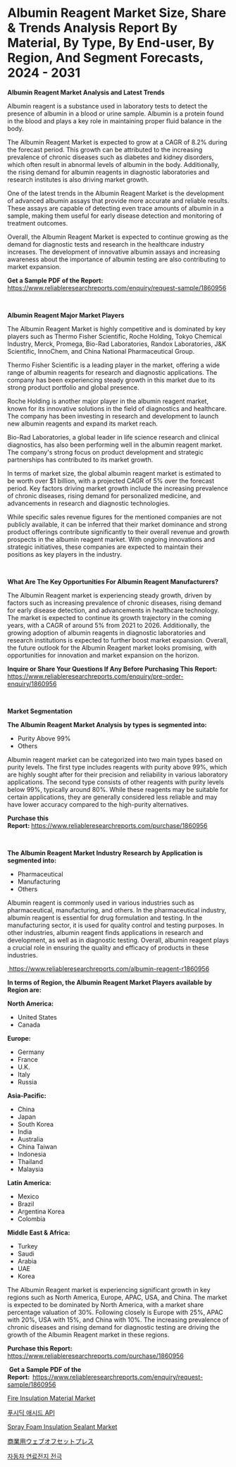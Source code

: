 <p><h1>Albumin Reagent Market Size, Share & Trends Analysis Report By Material, By Type, By End-user, By Region, And Segment Forecasts, 2024 - 2031</h1></p><p><strong>Albumin Reagent Market Analysis and Latest Trends</strong></p>
<p><p>Albumin reagent is a substance used in laboratory tests to detect the presence of albumin in a blood or urine sample. Albumin is a protein found in the blood and plays a key role in maintaining proper fluid balance in the body.</p><p>The Albumin Reagent Market is expected to grow at a CAGR of 8.2% during the forecast period. This growth can be attributed to the increasing prevalence of chronic diseases such as diabetes and kidney disorders, which often result in abnormal levels of albumin in the body. Additionally, the rising demand for albumin reagents in diagnostic laboratories and research institutes is also driving market growth.</p><p>One of the latest trends in the Albumin Reagent Market is the development of advanced albumin assays that provide more accurate and reliable results. These assays are capable of detecting even trace amounts of albumin in a sample, making them useful for early disease detection and monitoring of treatment outcomes.</p><p>Overall, the Albumin Reagent Market is expected to continue growing as the demand for diagnostic tests and research in the healthcare industry increases. The development of innovative albumin assays and increasing awareness about the importance of albumin testing are also contributing to market expansion.</p></p>
<p><strong>Get a Sample PDF of the Report:&nbsp;</strong> <a href="https://www.reliableresearchreports.com/enquiry/request-sample/1860956">https://www.reliableresearchreports.com/enquiry/request-sample/1860956</a></p>
<p>&nbsp;</p>
<p><strong>Albumin Reagent Major Market Players</strong></p>
<p><p>The Albumin Reagent Market is highly competitive and is dominated by key players such as Thermo Fisher Scientific, Roche Holding, Tokyo Chemical Industry, Merck, Promega, Bio-Rad Laboratories, Randox Laboratories, J&K Scientific, InnoChem, and China National Pharmaceutical Group. </p><p>Thermo Fisher Scientific is a leading player in the market, offering a wide range of albumin reagents for research and diagnostic applications. The company has been experiencing steady growth in this market due to its strong product portfolio and global presence. </p><p>Roche Holding is another major player in the albumin reagent market, known for its innovative solutions in the field of diagnostics and healthcare. The company has been investing in research and development to launch new albumin reagents and expand its market reach.</p><p>Bio-Rad Laboratories, a global leader in life science research and clinical diagnostics, has also been performing well in the albumin reagent market. The company's strong focus on product development and strategic partnerships has contributed to its market growth.</p><p>In terms of market size, the global albumin reagent market is estimated to be worth over $1 billion, with a projected CAGR of 5% over the forecast period. Key factors driving market growth include the increasing prevalence of chronic diseases, rising demand for personalized medicine, and advancements in research and diagnostic technologies.</p><p>While specific sales revenue figures for the mentioned companies are not publicly available, it can be inferred that their market dominance and strong product offerings contribute significantly to their overall revenue and growth prospects in the albumin reagent market. With ongoing innovations and strategic initiatives, these companies are expected to maintain their positions as key players in the industry.</p></p>
<p>&nbsp;</p>
<p><strong>What Are The Key Opportunities For Albumin Reagent Manufacturers?</strong></p>
<p><p>The Albumin Reagent market is experiencing steady growth, driven by factors such as increasing prevalence of chronic diseases, rising demand for early disease detection, and advancements in healthcare technology. The market is expected to continue its growth trajectory in the coming years, with a CAGR of around 5% from 2021 to 2026. Additionally, the growing adoption of albumin reagents in diagnostic laboratories and research institutions is expected to further boost market expansion. Overall, the future outlook for the Albumin Reagent market looks promising, with opportunities for innovation and market expansion on the horizon.</p></p>
<p><strong>Inquire or Share Your Questions If Any Before Purchasing This Report:</strong> <a href="https://www.reliableresearchreports.com/enquiry/pre-order-enquiry/1860956">https://www.reliableresearchreports.com/enquiry/pre-order-enquiry/1860956</a></p>
<p>&nbsp;</p>
<p><strong>Market Segmentation</strong></p>
<p><strong>The Albumin Reagent Market Analysis by types is segmented into:</strong></p>
<p><ul><li>Purity Above 99%</li><li>Others</li></ul></p>
<p><p>Albumin reagent market can be categorized into two main types based on purity levels. The first type includes reagents with purity above 99%, which are highly sought after for their precision and reliability in various laboratory applications. The second type consists of other reagents with purity levels below 99%, typically around 80%. While these reagents may be suitable for certain applications, they are generally considered less reliable and may have lower accuracy compared to the high-purity alternatives.</p></p>
<p><strong>Purchase this Report:&nbsp;</strong><a href="https://www.reliableresearchreports.com/purchase/1860956">https://www.reliableresearchreports.com/purchase/1860956</a></p>
<p>&nbsp;</p>
<p><strong>The Albumin Reagent Market Industry Research by Application is segmented into:</strong></p>
<p><ul><li>Pharmaceutical</li><li>Manufacturing</li><li>Others</li></ul></p>
<p><p>Albumin reagent is commonly used in various industries such as pharmaceutical, manufacturing, and others. In the pharmaceutical industry, albumin reagent is essential for drug formulation and testing. In the manufacturing sector, it is used for quality control and testing purposes. In other industries, albumin reagent finds applications in research and development, as well as in diagnostic testing. Overall, albumin reagent plays a crucial role in ensuring the quality and efficacy of products in these industries.</p></p>
<p><a href="https://www.reliableresearchreports.com/albumin-reagent-r1860956">&nbsp;https://www.reliableresearchreports.com/albumin-reagent-r1860956</a></p>
<p><strong>In terms of Region, the Albumin Reagent Market Players available by Region are:</strong></p>
<p>
    <p> <strong> North America: </strong>
        <ul>
            <li>United States</li>
            <li>Canada</li>
        </ul>
        </p> 
    <p> <strong> Europe: </strong>
        <ul>
            <li>Germany</li>
            <li>France</li>
            <li>U.K.</li>
            <li>Italy</li>
            <li>Russia</li>
        </ul>
        </p> 
    <p> <strong> Asia-Pacific: </strong>
        <ul>
            <li>China</li>
            <li>Japan</li>
            <li>South Korea</li>
            <li>India</li>
            <li>Australia</li>
            <li>China Taiwan</li>
            <li>Indonesia</li>
            <li>Thailand</li>
            <li>Malaysia</li>
        </ul>
        </p> 
    <p> <strong> Latin America: </strong>
        <ul>
            <li>Mexico</li>
            <li>Brazil</li>
            <li>Argentina Korea</li>
            <li>Colombia</li>
        </ul>
        </p> 
    <p> <strong> Middle East & Africa: </strong>
        <ul>
            <li>Turkey</li>
            <li>Saudi</li>
            <li>Arabia</li>
            <li>UAE</li>
            <li>Korea</li>
        </ul>
    </p>
    </p>
<p><p>The Albumin Reagent market is experiencing significant growth in key regions such as North America, Europe, APAC, USA, and China. The market is expected to be dominated by North America, with a market share percentage valuation of 30%. Following closely is Europe with 25%, APAC with 20%, USA with 15%, and China with 10%. The increasing prevalence of chronic diseases and rising demand for diagnostic testing are driving the growth of the Albumin Reagent market in these regions.</p></p>
<p><strong>Purchase this Report: </strong><a href="https://www.reliableresearchreports.com/purchase/1860956">https://www.reliableresearchreports.com/purchase/1860956</a></p>
<p>&nbsp;<strong>Get a Sample PDF of the Report:&nbsp;&nbsp;</strong><a href="https://www.reliableresearchreports.com/enquiry/request-sample/1860956">https://www.reliableresearchreports.com/enquiry/request-sample/1860956</a></p>
<p><strong></strong></p>
<p><p><a href="https://github.com/janetchuadff364/Market-Research-Report-List-1/blob/main/fire-insulation-material-market.md">Fire Insulation Material Market</a></p><p><a href="https://medium.com/@mathieu.rico66/%ED%93%A8%EC%8B%9C%EB%94%95%EC%95%A0%EC%94%A8%EB%93%9C-api-%EC%8B%9C%EC%9E%A5-%EC%A0%90%EC%9C%A0%EC%9C%A8-%EB%B0%8F-%EC%8B%9C%EC%9E%A5-%EB%B6%84%EC%84%9D-%EC%84%B1%EC%9E%A5-%EC%B6%94%EC%9D%B4-%EB%B0%8F-2024%EB%85%84-2031%EB%85%84-%EA%B8%B0%EA%B0%84%EC%9D%84-%EC%9C%84%ED%95%9C-%EC%98%88%EC%B8%A1-73af0e1da831">푸시딕 애시드 API</a></p><p><a href="https://github.com/btwcqfvq34/Market-Research-Report-List-1/blob/main/spray-foam-insulation-sealant-market.md">Spray Foam Insulation Sealant Market</a></p><p><a href="https://medium.com/@damunro467/%E5%95%86%E6%A5%AD%E3%82%A6%E3%82%A7%E3%83%96%E3%82%AA%E3%83%95%E3%82%BB%E3%83%83%E3%83%88%E5%8D%B0%E5%88%B7%E6%A9%9F%E7%94%A3%E6%A5%AD%E5%88%86%E6%9E%90%E3%83%AC%E3%83%9D%E3%83%BC%E3%83%88-%E3%81%9D%E3%81%AE%E5%B8%82%E5%A0%B4%E8%A6%8F%E6%A8%A1-%E3%82%B7%E3%82%A7%E3%82%A2-%E3%82%A2%E3%83%97%E3%83%AA%E3%82%B1%E3%83%BC%E3%82%B7%E3%83%A7%E3%83%B3%E3%83%88%E3%83%AC%E3%83%B3%E3%83%89-%E5%9C%B0%E5%9F%9F-%E7%AB%B6%E4%BA%89%E6%88%A6%E7%95%A5-2024%E5%B9%B4-2031%E5%B9%B4-f75ede1e8875">商業用ウェブオフセットプレス</a></p><p><a href="https://github.com/joyliyu/Market-Research-Report-List-1/blob/main/8460955140471.md">자동차 연료전지 전극</a></p></p>